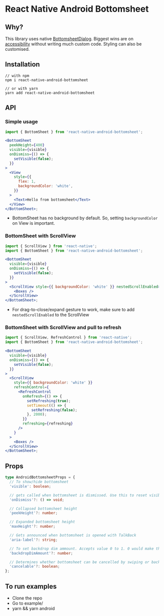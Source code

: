 # React Native Android Bottomsheet

## Why?

This library uses native [BottomsheetDialog](https://developer.android.com/reference/com/google/android/material/bottomsheet/BottomSheetDialog). Biggest wins are on [accessibility](https://twitter.com/nishanbende/status/1576071962186899456) without writing much custom code. Styling can also be customised.

## Installation

```
// with npm
npm i react-native-android-bottomsheet

// or with yarn
yarn add react-native-android-bottomsheet
```

## API

### Simple usage

```jsx
import { BottomSheet } from 'react-native-android-bottomsheet';

<BottomSheet
  peekHeight={400}
  visible={visible}
  onDismiss={() => {
    setVisible(false);
  }}
>
  <View
    style={{
      flex: 1,
      backgroundColor: 'white',
    }}
  >
    <Text>Hello from bottomsheet</Text>
  </View>
</BottomSheet>;
```

- BottomSheet has no background by default. So, setting `backgroundColor` on View is important.

### BottomSheet with ScrollView

```jsx
import { ScrollView } from 'react-native';
import { BottomSheet } from 'react-native-android-bottomsheet';

<BottomSheet
  visible={visible}
  onDismiss={() => {
    setVisible(false);
  }}
>
  <ScrollView style={{ backgroundColor: 'white' }} nestedScrollEnabled>
    <Boxes />
  </ScrollView>
</BottomSheet>;
```

- For drag-to-close/expand gesture to work, make sure to add `nestedScrollEnabled` to the ScrollView

### BottomSheet with ScrollView and pull to refresh

```jsx
import { ScrollView, RefreshControl } from 'react-native';
import { BottomSheet } from 'react-native-android-bottomsheet';

<BottomSheet
  visible={visible}
  onDismiss={() => {
    setVisible(false);
  }}
>
  <ScrollView
    style={{ backgroundColor: 'white' }}
    refreshControl={
      <RefreshControl
        onRefresh={() => {
          setRefreshing(true);
          setTimeout(() => {
            setRefreshing(false);
          }, 2000);
        }}
        refreshing={refreshing}
      />
    }
  >
    <Boxes />
  </ScrollView>
</BottomSheet>;
```

## Props

```ts
type AndroidBottomsheetProps = {
  // To show/hide bottomsheet
  'visible': boolean;

  // gets called when bottomsheet is dismissed. Use this to reset visible state
  'onDismiss'?: () => void;

  // Collapsed bottomsheet height
  'peekHeight'?: number;

  // Expanded bottomsheet height
  'maxHeight'?: number;

  // Gets announced when bottomsheet is opened with TalkBack
  'aria-label'?: string;

  // To set backdrop dim ammount. Accepts value 0 to 1. 0 would make the backdrop transparent.
  'backdropDimAmount'?: number;

  // Determines whether bottomsheet can be cancelled by swiping or back button
  'cancelable'?: boolean;
};
```

## To run examples

- Clone the repo
- Go to example/
- yarn && yarn android
